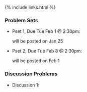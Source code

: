 {% include links.html %}

### Problem Sets

* Pset 1, Due Tue Feb 1 @ 2:30pm:

  will be posted on Jan 25


* Pset 2, Due Tue Feb 8 @ 2:30pm: 

  will be posted on Feb 1


### Discussion Problems

* Discussion 1: 
